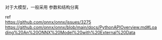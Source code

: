 
对于大模型，一般采用 参数和结构分离  

ref   
https://github.com/onnx/onnx/issues/3275   
https://github.com/onnx/onnx/blob/main/docs/PythonAPIOverview.md#Loading%20An%20ONNX%20Model%20with%20External%20Data    
